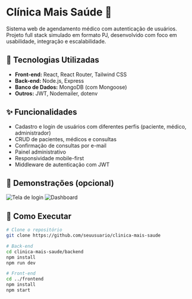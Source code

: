 # Clínica Mais Saúde 🏥

Sistema web de agendamento médico com autenticação de usuários. Projeto full stack simulado em formato PJ, desenvolvido com foco em usabilidade, integração e escalabilidade.

## 🔧 Tecnologias Utilizadas

- **Front-end:** React, React Router, Tailwind CSS
- **Back-end:** Node.js, Express
- **Banco de Dados:** MongoDB (com Mongoose)
- **Outros:** JWT, Nodemailer, dotenv

## ✨ Funcionalidades

- Cadastro e login de usuários com diferentes perfis (paciente, médico, administrador)
- CRUD de pacientes, médicos e consultas
- Confirmação de consultas por e-mail
- Painel administrativo
- Responsividade mobile-first
- Middleware de autenticação com JWT

## 📸 Demonstrações (opcional)

![Tela de login](./assets/login.png)
![Dashboard](./assets/dashboard.png)

## 🚀 Como Executar

```bash
# Clone o repositório
git clone https://github.com/seuusuario/clinica-mais-saude

# Back-end
cd clinica-mais-saude/backend
npm install
npm run dev

# Front-end
cd ../frontend
npm install
npm start

